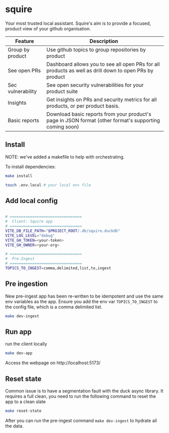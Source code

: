 # squire
Your most trusted local assistant. Squire's aim is to provide a focused, product view of your github organisation.

| Feature | Description |
| ------- | ----------- |
| Group by product | Use github topics to group repositories by product |
| See open PRs | Dashboard allows you to see all open PRs for all products as well as drill down to open PRs by product |
| Sec vulnerability | See open security vulnerabilities for your product suite |  
| Insights | Get insights on PRs and security metrics for all products, or per product basis. |
| Basic reports | Download basic reports from your product's page in JSON format (other format's supporting coming soon) |

## Install 
NOTE: we've added a makefile to help with orchestrating.

To install dependencies:

```bash
make install

touch .env.local # your local env file
```

## Add local config

```bash

# ================================
#  Client: Squire app
# ================================
VITE_DB_FILE_PATH="$PROJECT_ROOT/.db/squire.duckdb"
VITE_LOG_LEVEL="debug"
VITE_GH_TOKEN=<your-token>
VITE_GH_OWNER=<your-org>

# ================================
#  Pre-Ingest
# ================================
TOPICS_TO_INGEST=comma,delimited,list,to,ingest

```

## Pre ingestion 
New pre-ingest app has been re-written to be idempotent and use the same env variables as the app. Ensure you add the env var `TOPICS_TO_INGEST` to the config file, which is a comma delimited list.

```bash
make dev-ingest
```

## Run app
run the client locally

```bash
make dev-app
```

Access the webpage on http://localhost:5173/


## Reset state
Common issue is to have a segmentation fault with the duck async library. It requires a full clean, you need to run the following command to reset the app to a clean slate

```bash
make reset-state
```

After you can run the pre-ingest command `make dev-ingest` to hydrate all the data.